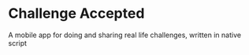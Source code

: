 # Challenge Accepted
A mobile app for doing and sharing real life challenges, written in native script
